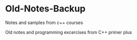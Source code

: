 # Old-Notes-Backup
Notes and samples from c++ courses

Old notes and programming excercises from C++ primer plus
